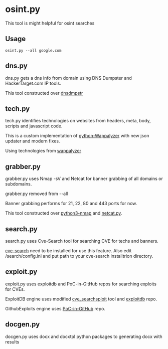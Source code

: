 # osint.py

This tool is might helpful for osint searches

## Usage

`osint.py --all google.com`

## dns.py

dns.py gets a dns info from domain using DNS Dumpster and HackerTarget.com IP tools.

This tool constructed over [dnsdmpstr](https://github.com/zeropwn/dnsdmpstr)

## tech.py

tech.py identifies technologies on websites from headers, meta, body, scripts and javascript code.

This is a custom implementation of [python-Wappalyzer](https://github.com/chorsley/python-Wappalyzer) with new json updater and modern fixes.

Using technologies from [wappalyzer](https://github.com/AliasIO/wappalyzer)

## grabber.py

grabber.py uses Nmap -sV and Netcat for banner grabbing of all domains or subdomains.

grabber.py removed from --all

Banner grabbing performs for 21, 22, 80 and 443 ports for now.

This tool constructed over [python3-nmap](https://github.com/nmmapper/python3-nmap) and [netcat.py](https://gist.github.com/leonjza/f35a7252babdf77c8421).

## search.py

search.py uses Cve-Search tool for searching CVE for techs and banners.

[cve-search](https://github.com/cve-search/cve-search) need to be installed for use this feature. Also edit /search/config.ini and put path to your cve-search installtrion directory.

## exploit.py

exploit.py uses exploitdb and PoC-in-GitHub repos for searching exploits for CVEs.

ExploitDB engine uses modified [cve_searchsploit](https://github.com/andreafioraldi/cve_searchsploit) tool and [exploitdb](https://github.com/offensive-security/exploitdb) repo.

GithubExploits engine uses [PoC-in-GitHub](https://github.com/nomi-sec/PoC-in-GitHub) repo.

## docgen.py

docgen.py uses docx and docxtpl python packages to generating docx with results
